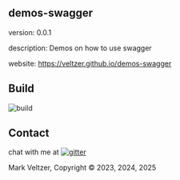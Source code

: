 ## demos-swagger

version: 0.0.1

description: Demos on how to use swagger

website: https://veltzer.github.io/demos-swagger

## Build

![build](https://github.com/veltzer/demos-swagger/workflows/build/badge.svg)


## Contact

chat with me at [![gitter](https://badges.gitter.im/Join%20Chat.svg)](https://gitter.im/veltzer/mark.veltzer)

Mark Veltzer, Copyright © 2023, 2024, 2025
